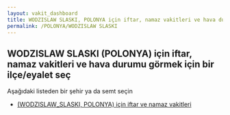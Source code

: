 ```yaml
---
layout: vakit_dashboard
title: WODZISLAW SLASKI, POLONYA için iftar, namaz vakitleri ve hava durumu - ilçe/eyalet seç
permalink: /POLONYA/WODZISLAW SLASKI
---
```


## WODZISLAW SLASKI (POLONYA) için iftar, namaz vakitleri ve hava durumu  görmek için bir ilçe/eyalet seç

Aşağıdaki listeden bir şehir ya da semt seçin

* [ (WODZISLAW_SLASKI, POLONYA) için iftar ve namaz vakitleri](/POLONYA/WODZISLAW_SLASKI/)

<script type="text/javascript">
  var GLOBAL_COUNTRY = 'POLONYA';
  var GLOBAL_CITY = 'WODZISLAW SLASKI';
  var GLOBAL_STATE = 'WODZISLAW SLASKI';
</script>
